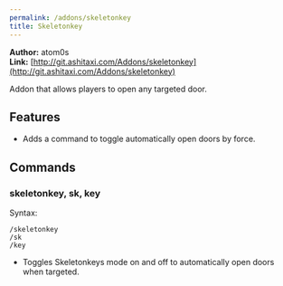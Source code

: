 ```yaml
---
permalink: /addons/skeletonkey
title: Skeletonkey
---
```


**Author:** atom0s<br/>
**Link:** [http://git.ashitaxi.com/Addons/skeletonkey](http://git.ashitaxi.com/Addons/skeletonkey)

Addon that allows players to open any targeted door.

## Features

  * Adds a command to toggle automatically open doors by force.

## Commands

### skeletonkey, sk, key
Syntax:
```
/skeletonkey
/sk
/key
```
  * Toggles Skeletonkeys mode on and off to automatically open doors when targeted.